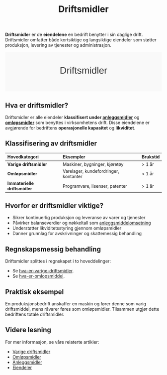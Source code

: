 ﻿---
title: "Driftsmidler"
seoTitle: "Driftsmidler"
description: '**Driftsmidler** er de **eiendelene** en bedrift benytter i sin daglige drift. Driftsmidler omfatter både kortsiktige og langsiktige eiendeler som støtter pro...'
---

**Driftsmidler** er de **eiendelene** en bedrift benytter i sin daglige drift. Driftsmidler omfatter både kortsiktige og langsiktige eiendeler som støtter produksjon, levering av tjenester og administrasjon.

![Driftsmidler - oversikt](driftsmidler-image.svg)

## Hva er driftsmidler?

Driftsmidler er alle eiendeler **klassifisert under [anleggsmidler](/blogs/regnskap/hva-er-anleggsmidler "Hva er Anleggsmidler? Komplett Guide til Faste Eiendeler i Regnskap")** og **[omløpsmidler](/blogs/regnskap/hva-er-omlopsmiddel "Hva er Omløpsmidler? Komplett Guide til Kortsiktige Eiendeler")** som benyttes i virksomhetens drift. Disse eiendelene er avgjørende for bedriftens **operasjonelle kapasitet** og **likviditet**.

## Klassifisering av driftsmidler

| Hovedkategori                 | Eksempler                        | Brukstid     |
|:------------------------------|:---------------------------------|:-------------|
| **Varige driftsmidler**       | Maskiner, bygninger, kjøretøy    | > 1 år       |
| **Omløpsmidler**              | Varelager, kundefordringer, kontanter | < 1 år|
| **Immaterielle driftsmidler** | Programvare, lisenser, patenter  | > 1 år       |

## Hvorfor er driftsmidler viktige?

* Sikrer kontinuerlig produksjon og leveranse av varer og tjenester
* Påvirker balanseverdier og nøkkeltall som [anleggsmiddelomsetning](/blogs/regnskap/hva-er-anleggsmiddelomsetning "Hva er Anleggsmiddelomsetning? Effektivitet i Bruk av Eiendeler")
* Understøtter likviditetsstyring gjennom omløpsmidler
* Danner grunnlag for avskrivninger og skattemessig behandling

## Regnskapsmessig behandling

Driftsmidler splittes i regnskapet i to hoveddelinger:

- Se [hva-er-varige-driftsmidler](/blogs/regnskap/hva-er-varige-driftsmidler "Hva er varige driftsmidler? Komplett Guide til Langsiktige Materielle Eiendeler").
- Se [hva-er-omlopsmiddel](/blogs/regnskap/hva-er-omlopsmiddel "Hva er omløpsmidler? Komplett Guide til Kortsiktige Eiendeler").

## Praktisk eksempel

En produksjonsbedrift anskaffer en maskin og fører denne som varig driftsmiddel, mens råvarer føres som omløpsmidler. Tilsammen utgjør dette bedriftens totale driftsmidler.

## Videre lesning

For mer informasjon, se våre relaterte artikler:
* [Varige driftsmidler](/blogs/regnskap/hva-er-varige-driftsmidler "Hva er Varige Driftsmidler? Guide til Langsiktige Materielle Eiendeler")
* [Omløpsmidler](/blogs/regnskap/hva-er-omlopsmiddel "Hva er Omløpsmidler? Guide til Kortsiktige Eiendeler")
* [Anleggsmidler](/blogs/regnskap/hva-er-anleggsmidler "Hva er Anleggsmidler? Guide til Faste Eiendeler")
* [Eiendeler](/blogs/regnskap/hva-er-eiendel "Hva er Eiendel? Komplett Guide til Eiendeler i Regnskap")








